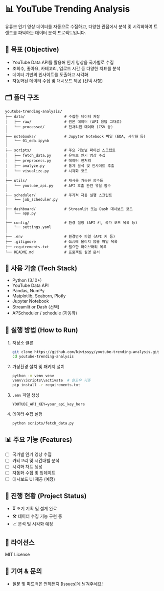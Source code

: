 # 📊 YouTube Trending Analysis

유튜브 인기 영상 데이터를 자동으로 수집하고, 다양한 관점에서 분석 및 시각화하여 트렌드를 파악하는 데이터 분석 프로젝트입니다.

## 🎯 목표 (Objective)

- YouTube Data API를 활용해 인기 영상을 국가별로 수집
- 조회수, 좋아요, 카테고리, 업로드 시간 등 다양한 지표를 분석
- 데이터 기반의 인사이트를 도출하고 시각화
- 자동화된 데이터 수집 및 대시보드 제공 (선택 사항)

## 🗂️ 폴더 구조

``` 
youtube-trending-analysis/
├── data/                  # 수집한 데이터 저장
│   ├── raw/               # 원본 데이터 (API 응답 그대로)
│   └── processed/         # 전처리된 데이터 (CSV 등)
│
├── notebooks/             # Jupyter Notebook 파일 (EDA, 시각화 등)
│   └── 01_eda.ipynb
│
├── scripts/               # 주요 기능별 파이썬 스크립트
│   ├── fetch_data.py      # 유튜브 인기 영상 수집
│   ├── preprocess.py      # 데이터 전처리
│   ├── analyze.py         # 통계 분석 및 인사이트 추출
│   └── visualize.py       # 시각화 코드
│
├── utils/                 # 재사용 가능한 함수들
│   └── youtube_api.py     # API 호출 관련 유틸 함수
│
├── scheduler/             # 주기적 자동 실행 스크립트
│   └── job_scheduler.py
│
├── dashboard/             # Streamlit 또는 Dash 대시보드 코드
│   └── app.py
│
├── config/                # 환경 설정 (API 키, 국가 코드 목록 등)
│   └── settings.yaml
│
├── .env                   # 환경변수 파일 (API 키 등)
├── .gitignore             # Git에 올리지 않을 파일 목록
├── requirements.txt       # 필요한 라이브러리 목록
└── README.md              # 프로젝트 설명 문서
``` 


## 🧰 사용 기술 (Tech Stack)

- Python (3.10+)
- YouTube Data API
- Pandas, NumPy
- Matplotlib, Seaborn, Plotly
- Jupyter Notebook
- Streamlit or Dash (선택)
- APScheduler / schedule (자동화)

## 🚀 실행 방법 (How to Run)

1. 저장소 클론
    ```bash
    git clone https://github.com/kiwissyy/youtube-trending-analysis.git
    cd youtube-trending-analysis
    ```

2. 가상환경 설치 및 패키지 설치
    ```bash
    python -m venv venv
    venv\\Scripts\\activate  # 윈도우 기준
    pip install -r requirements.txt
    ```

3. `.env` 파일 생성
    ```env
    YOUTUBE_API_KEY=your_api_key_here
    ```

4. 데이터 수집 실행
    ```bash
    python scripts/fetch_data.py
    ```

## 📊 주요 기능 (Features)

- [ ] 국가별 인기 영상 수집
- [ ] 카테고리 및 시간대별 분석
- [ ] 시각화 차트 생성
- [ ] 자동화 수집 및 업데이트
- [ ] 대시보드 UI 제공 (예정)

## 📌 진행 현황 (Project Status)

- ⏳ 초기 기획 및 설계 완료
- 🛠 데이터 수집 기능 구현 중
- 📈 분석 및 시각화 예정

## 📄 라이선스

MIT License

## 🙌 기여 & 문의

- 질문 및 피드백은 언제든지 [Issues]에 남겨주세요!